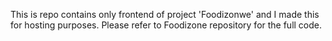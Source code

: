 This is repo contains only frontend of project 'Foodizonwe' and I made this for hosting purposes. Please refer to Foodizone repository for the full code.
